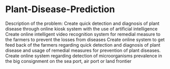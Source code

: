# Plant-Disease-Prediction
Description of the problem: Create quick detection and diagnosis of plant disease through online kiosk system with the use of artificial intelligence Create online intelligent video recognition system for remedial measure to the farmers to prevent the losses from diseases Create online system to get feed back of the farmers regarding quick detection and diagnosis of plant disease and usage of remedial measures for prevention of plant diseases. Create online system regarding detection of microorganisms prevalence in the big consignment on the sea port, air port or land frontier
